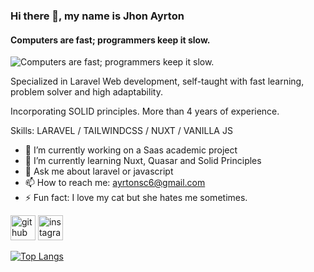 ### Hi there 👋, my name is **Jhon Ayrton**
#### Computers are fast; programmers keep it slow.
![Computers are fast; programmers keep it slow.](https://user-images.githubusercontent.com/37628033/105233135-6cb40c80-5b37-11eb-8480-59da250b702f.jpg)

Specialized in Laravel Web development, self-taught with fast learning, problem solver and high adaptability.

Incorporating SOLID principles.
More than 4 years of experience.

Skills: LARAVEL / TAILWINDCSS / NUXT / VANILLA JS

- 🔭 I’m currently working on a Saas academic project 
- 🌱 I’m currently learning Nuxt, Quasar and Solid Principles 
- 💬 Ask me about laravel or javascript 
- 📫 How to reach me: ayrtonsc6@gmail.com 
- ⚡ Fun fact: I love my cat but she hates me sometimes. 


[<img src='https://cdn.jsdelivr.net/npm/simple-icons@3.0.1/icons/github.svg' alt='github' height='40'>](https://github.com/ShonenPMA)  [<img src='https://cdn.jsdelivr.net/npm/simple-icons@3.0.1/icons/instagram.svg' alt='instagram' height='40'>](https://www.instagram.com/ayrtonsc6/)  

[![Top Langs](https://github-readme-stats.vercel.app/api/top-langs/?username=ShonenPMA)](https://github.com/anuraghazra/github-readme-stats)

